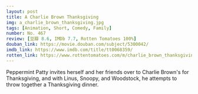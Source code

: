 ```yaml
---
layout: post 
title: A Charlie Brown Thanksgiving
img: a_charlie_brown_thanksgiving.jpg
tags: [Animation, Short, Comedy, Family]
number: No. 467
review: [豆瓣 8.6, IMDb 7.7, Rotten Tomatoes 100%]
douban_link: https://movie.douban.com/subject/5300042/
imdb_link: https://www.imdb.com/title/tt0068359/
rotten_link: https://www.rottentomatoes.com/m/charlie_brown_thanksgiving
---
```


Peppermint Patty invites herself and her friends over to Charlie Brown's for Thanksgiving, and with Linus, Snoopy, and Woodstock, he attempts to throw together a Thanksgiving dinner.